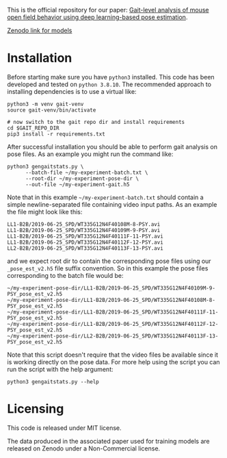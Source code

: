This is the official repository for our paper:
[Gait-level analysis of mouse open field behavior using deep learning-based pose estimation](https://doi.org/10.1101/2020.12.29.424780).

[Zenodo link for models](https://zenodo.org/record/6380163)

# Installation

Before starting make sure you have `python3` installed. This code has been developed and tested on `python 3.8.10`. The recommended approach to installing dependencies is to use a virtual like:

    python3 -m venv gait-venv
    source gait-venv/bin/activate

    # now switch to the gait repo dir and install requirements
    cd $GAIT_REPO_DIR
    pip3 install -r requirements.txt

After successful installation you should be able to perform gait analysis on pose files. As an example you might run the command like:

    python3 gengaitstats.py \
          --batch-file ~/my-experiment-batch.txt \
          --root-dir ~/my-experiment-pose-dir \
          --out-file ~/my-experiment-gait.h5

Note that in this example `~/my-experiment-batch.txt` should contain a simple newline-separated file containing video input paths. As an example the file might look like this:

    LL1-B2B/2019-06-25_SPD/WT335G12N4F40108M-8-PSY.avi
    LL1-B2B/2019-06-25_SPD/WT335G12N4F40109M-9-PSY.avi
    LL1-B2B/2019-06-25_SPD/WT335G12N4F40111F-11-PSY.avi
    LL1-B2B/2019-06-25_SPD/WT335G12N4F40112F-12-PSY.avi
    LL2-B2B/2019-06-25_SPD/WT335G12N4F40113F-13-PSY.avi

and we expect root dir to contain the corresponding pose files using our `_pose_est_v2.h5` file suffix convention. So in this example the pose files corresponding to the batch file would be:

    ~/my-experiment-pose-dir/LL1-B2B/2019-06-25_SPD/WT335G12N4F40109M-9-PSY_pose_est_v2.h5
    ~/my-experiment-pose-dir/LL1-B2B/2019-06-25_SPD/WT335G12N4F40108M-8-PSY_pose_est_v2.h5
    ~/my-experiment-pose-dir/LL1-B2B/2019-06-25_SPD/WT335G12N4F40111F-11-PSY_pose_est_v2.h5
    ~/my-experiment-pose-dir/LL1-B2B/2019-06-25_SPD/WT335G12N4F40112F-12-PSY_pose_est_v2.h5
    ~/my-experiment-pose-dir/LL2-B2B/2019-06-25_SPD/WT335G12N4F40113F-13-PSY_pose_est_v2.h5

Note that this script doesn't require that the video files be available since it is working directly on the pose data. For more help using the script you can run the script with the help argument:

    python3 gengaitstats.py --help

# Licensing

This code is released under MIT license.

The data produced in the associated paper used for training models are released on Zenodo under a Non-Commercial license.
